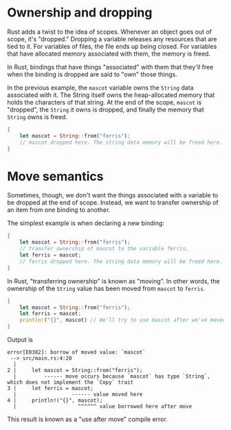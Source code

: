 # Ownership and dropping
Rust adds a twist to the idea of scopes. Whenever an object goes out of scope, it's "dropped." Dropping a variable releases any resources that are tied to it. For variables of files, the file ends up being closed. For variables that have allocated memory associated with them, the memory is freed.

In Rust, bindings that have things "associated" with them that they'll free when the binding is dropped are said to "own" those things.

In the previous example, the `mascot` variable owns the `String` data associated with it. The String itself owns the heap-allocated memory that holds the characters of that string. At the end of the scope, `mascot` is "dropped", the `String` it owns is dropped, and finally the memory that `String` owns is freed.

```rs
{
    let mascot = String::from("ferris");
    // mascot dropped here. The string data memory will be freed here.
}
```

# Move semantics
Sometimes, though, we don't want the things associated with a variable to be dropped at the end of scope. Instead, we want to transfer ownership of an item from one binding to another.

The simplest example is when declaring a new binding:

```rs
{
    let mascot = String::from("ferris");
    // transfer ownership of mascot to the variable ferris.
    let ferris = mascot;
    // ferris dropped here. The string data memory will be freed here.
}
```

In Rust, "transferring ownership" is known as "moving". In other words, the ownership of the `String` value has been moved from `mascot` to `ferris`.

```rs
{
    let mascot = String::from("ferris");
    let ferris = mascot;
    println!("{}", mascot) // We'll try to use mascot after we've moved ownership of the string data from mascot to ferris.
}
```
Output is

```console
error[E0382]: borrow of moved value: `mascot`
 --> src/main.rs:4:20
  |
2 |     let mascot = String::from("ferris");
  |         ------ move occurs because `mascot` has type `String`, which does not implement the `Copy` trait
3 |     let ferris = mascot;
  |                  ------ value moved here
4 |     println!("{}", mascot);
  |                    ^^^^^^ value borrowed here after move
```

This result is known as a "use after move" compile error.